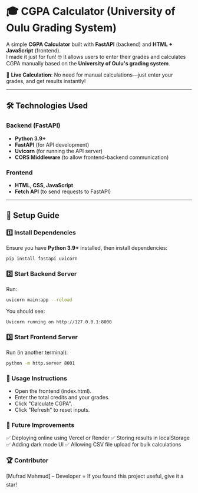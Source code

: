 # 🎓 CGPA Calculator (University of Oulu Grading System)

A simple **CGPA Calculator** built with **FastAPI** (backend) and **HTML + JavaScript** (frontend).  
I made it just for fun! 🤓 It allows users to enter their grades and calculates CGPA manually based on the **University of Oulu's grading system**.

🚀 **Live Calculation**: No need for manual calculations—just enter your grades, and get results instantly!  

---

## 🛠 **Technologies Used**

### Backend (FastAPI)
- **Python 3.9+**
- **FastAPI** (for API development)
- **Uvicorn** (for running the API server)
- **CORS Middleware** (to allow frontend-backend communication)

### Frontend
- **HTML, CSS, JavaScript**
- **Fetch API** (to send requests to FastAPI)

---

## 📌 **Setup Guide**

### 1️⃣ Install Dependencies
Ensure you have **Python 3.9+** installed, then install dependencies:

```bash
pip install fastapi uvicorn
```

### 2️⃣ Start Backend Server
Run:
```bash
uvicorn main:app --reload
```
You should see:
```bash
Uvicorn running on http://127.0.0.1:8000
```

### 3️⃣ Start Frontend Server
Run (in another terminal):
```bash
python -m http.server 8001
```

### 📌 Usage Instructions
- Open the frontend (index.html).
- Enter the total credits and your grades.
- Click "Calculate CGPA".
- Click "Refresh" to reset inputs.

### 🚀 Future Improvements
✅ Deploying online using Vercel or Render
✅ Storing results in localStorage
✅ Adding dark mode UI
✅ Allowing CSV file upload for bulk calculations

### 🏆 Contributor
[Mufrad Mahmud] – Developer
⭐ If you found this project useful, give it a star!
